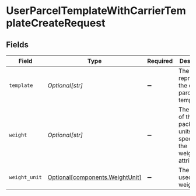 # UserParcelTemplateWithCarrierTemplateCreateRequest


## Fields

| Field                                                                       | Type                                                                        | Required                                                                    | Description                                                                 | Example                                                                     |
| --------------------------------------------------------------------------- | --------------------------------------------------------------------------- | --------------------------------------------------------------------------- | --------------------------------------------------------------------------- | --------------------------------------------------------------------------- |
| `template`                                                                  | *Optional[str]*                                                             | :heavy_minus_sign:                                                          | The object representing the carrier parcel template                         |                                                                             |
| `weight`                                                                    | *Optional[str]*                                                             | :heavy_minus_sign:                                                          | The weight of the package, in units specified by the weight_unit attribute. | 12                                                                          |
| `weight_unit`                                                               | [Optional[components.WeightUnit]](../../models/components/weightunit.md)    | :heavy_minus_sign:                                                          | The unit used for weight.                                                   | lb                                                                          |